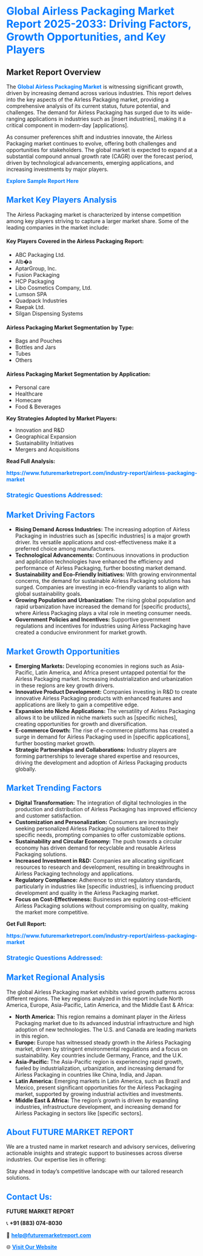 <h1 style="color: #007BFF;">Global Airless Packaging Market Report 2025-2033: Driving Factors, Growth Opportunities, and Key Players</h1>

<section id="overview">
<h2>Market Report Overview</h2>
<p>The <a href="https://www.futuremarketreport.com/industry-report/airless-packaging-market" style="color: #007BFF; text-decoration: none;"><strong>Global Airless Packaging Market</strong></a> is witnessing significant growth, driven by increasing demand across various industries. This report delves into the key aspects of the Airless Packaging market, providing a comprehensive analysis of its current status, future potential, and challenges. The demand for Airless Packaging has surged due to its wide-ranging applications in industries such as [insert industries], making it a critical component in modern-day [applications].</p>
<p>As consumer preferences shift and industries innovate, the Airless Packaging market continues to evolve, offering both challenges and opportunities for stakeholders. The global market is expected to expand at a substantial compound annual growth rate (CAGR) over the forecast period, driven by technological advancements, emerging applications, and increasing investments by major players.</p>
</section>

<section id="overview">
<p><a href="https://www.futuremarketreport.com/request-sample/reportId=97887" style="color: #007BFF; text-decoration: none;"><strong>Explore Sample Report Here</strong></a></p>
</section>

<section id="key-players">
<h2 style="color: #007BFF;">Market Key Players Analysis</h2>
<p>The Airless Packaging market is characterized by intense competition among key players striving to capture a larger market share. Some of the leading companies in the market include:</p>
<h4>Key Players Covered in the Airless Packaging Report:</h4>
<ul><li>ABC Packaging Ltd.</li><li>Alb�a</li><li>AptarGroup, Inc.</li><li>Fusion Packaging</li><li>HCP Packaging</li><li>Libo Cosmetics Company, Ltd.</li><li>Lumson SPA</li><li>Quadpack Industries</li><li>Raepak Ltd.</li><li>Silgan Dispensing Systems</li></ul>
<h4>Airless Packaging Market Segmentation by Type:</h4>
<ul><li>Bags and Pouches</li><li>Bottles and Jars</li><li>Tubes</li><li>Others</li></ul>

<h4>Airless Packaging Market Segmentation by Application:</h4>
<ul><li>Personal care</li><li>Healthcare</li><li>Homecare</li><li>Food &amp; Beverages</li></ul>
<p><strong>Key Strategies Adopted by Market Players:</strong></p>
<ul>
<li>Innovation and R&D</li>
<li>Geographical Expansion</li>
<li>Sustainability Initiatives</li>
<li>Mergers and Acquisitions</li>
</ul>
</section>

<section>
<p><strong>Read Full Analysis: </strong></p><a href="https://www.futuremarketreport.com/industry-report/airless-packaging-market" style="color: #007BFF; text-decoration: none;"><strong>https://www.futuremarketreport.com/industry-report/airless-packaging-market</strong></a>
<h3 style="color: #007BFF;">Strategic Questions Addressed:</h3>
</section>

<section id="driving-factors">
<h2 style="color: #007BFF;">Market Driving Factors</h2>
<ul>
<li><strong>Rising Demand Across Industries:</strong> The increasing adoption of Airless Packaging in industries such as [specific industries] is a major growth driver. Its versatile applications and cost-effectiveness make it a preferred choice among manufacturers.</li>
<li><strong>Technological Advancements:</strong> Continuous innovations in production and application technologies have enhanced the efficiency and performance of Airless Packaging, further boosting market demand.</li>
<li><strong>Sustainability and Eco-Friendly Initiatives:</strong> With growing environmental concerns, the demand for sustainable Airless Packaging solutions has surged. Companies are investing in eco-friendly variants to align with global sustainability goals.</li>
<li><strong>Growing Population and Urbanization:</strong> The rising global population and rapid urbanization have increased the demand for [specific products], where Airless Packaging plays a vital role in meeting consumer needs.</li>
<li><strong>Government Policies and Incentives:</strong> Supportive government regulations and incentives for industries using Airless Packaging have created a conducive environment for market growth.</li>
</ul>
</section>

<section id="growth-opportunities">
<h2 style="color: #007BFF;">Market Growth Opportunities</h2>
<ul>
<li><strong>Emerging Markets:</strong> Developing economies in regions such as Asia-Pacific, Latin America, and Africa present untapped potential for the Airless Packaging market. Increasing industrialization and urbanization in these regions are key growth drivers.</li>
<li><strong>Innovative Product Development:</strong> Companies investing in R&D to create innovative Airless Packaging products with enhanced features and applications are likely to gain a competitive edge.</li>
<li><strong>Expansion into Niche Applications:</strong> The versatility of Airless Packaging allows it to be utilized in niche markets such as [specific niches], creating opportunities for growth and diversification.</li>
<li><strong>E-commerce Growth:</strong> The rise of e-commerce platforms has created a surge in demand for Airless Packaging used in [specific applications], further boosting market growth.</li>
<li><strong>Strategic Partnerships and Collaborations:</strong> Industry players are forming partnerships to leverage shared expertise and resources, driving the development and adoption of Airless Packaging products globally.</li>
</ul>
</section>

<section id="trending-factors">
<h2 style="color: #007BFF;">Market Trending Factors</h2>
<ul>
<li><strong>Digital Transformation:</strong> The integration of digital technologies in the production and distribution of Airless Packaging has improved efficiency and customer satisfaction.</li>
<li><strong>Customization and Personalization:</strong> Consumers are increasingly seeking personalized Airless Packaging solutions tailored to their specific needs, prompting companies to offer customizable options.</li>
<li><strong>Sustainability and Circular Economy:</strong> The push towards a circular economy has driven demand for recyclable and reusable Airless Packaging solutions.</li>
<li><strong>Increased Investment in R&D:</strong> Companies are allocating significant resources to research and development, resulting in breakthroughs in Airless Packaging technology and applications.</li>
<li><strong>Regulatory Compliance:</strong> Adherence to strict regulatory standards, particularly in industries like [specific industries], is influencing product development and quality in the Airless Packaging market.</li>
<li><strong>Focus on Cost-Effectiveness:</strong> Businesses are exploring cost-efficient Airless Packaging solutions without compromising on quality, making the market more competitive.</li>
</ul>
</section>

<section>
<p><strong>Get Full Report: </strong></p><a href="https://www.futuremarketreport.com/industry-report/airless-packaging-market" style="color: #007BFF; text-decoration: none;"><strong>https://www.futuremarketreport.com/industry-report/airless-packaging-market</strong></a>
<h3 style="color: #007BFF;">Strategic Questions Addressed:</h3>
</section>


<section id="regional-analysis">
<h2 style="color: #007BFF;">Market Regional Analysis</h2>
<p>The global Airless Packaging market exhibits varied growth patterns across different regions. The key regions analyzed in this report include North America, Europe, Asia-Pacific, Latin America, and the Middle East & Africa:</p>
<ul>
<li><strong>North America:</strong> This region remains a dominant player in the Airless Packaging market due to its advanced industrial infrastructure and high adoption of new technologies. The U.S. and Canada are leading markets in this region.</li>
<li><strong>Europe:</strong> Europe has witnessed steady growth in the Airless Packaging market, driven by stringent environmental regulations and a focus on sustainability. Key countries include Germany, France, and the U.K.</li>
<li><strong>Asia-Pacific:</strong> The Asia-Pacific region is experiencing rapid growth, fueled by industrialization, urbanization, and increasing demand for Airless Packaging in countries like China, India, and Japan.</li>
<li><strong>Latin America:</strong> Emerging markets in Latin America, such as Brazil and Mexico, present significant opportunities for the Airless Packaging market, supported by growing industrial activities and investments.</li>
<li><strong>Middle East & Africa:</strong> The region’s growth is driven by expanding industries, infrastructure development, and increasing demand for Airless Packaging in sectors like [specific sectors].</li>
</ul>
</section>

<footer>
<h2 style="color: #007BFF;">About FUTURE MARKET REPORT</h2>
<p>We are a trusted name in market research and advisory services, delivering actionable insights and strategic support to businesses across diverse industries. Our expertise lies in offering:</p>

<p>Stay ahead in today’s competitive landscape with our tailored research solutions.</p>

<h2 style="color: #007BFF;">Contact Us:</h2>
<p><strong>FUTURE MARKET REPORT</strong></p>
<p>📞 <strong>+91 (883) 074-8030</strong></p>
<p>📧 <strong><a href="mailto:help@futuremarketreport.com" style="color: #007BFF;">help@futuremarketreport.com</a></strong></p>
<p>🌐 <strong><a href="https://www.futuremarketreport.com/" style="color: #007BFF;">Visit Our Website</a></strong></p>
</footer>